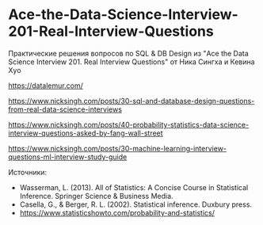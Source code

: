 # Ace-the-Data-Science-Interview-201-Real-Interview-Questions
Практические решения вопросов по SQL & DB Design из "Ace the Data Science Interview 201. Real Interview Questions" от Ника Сингха и Кевина Хуо

https://datalemur.com/

https://www.nicksingh.com/posts/30-sql-and-database-design-questions-from-real-data-science-interviews


https://www.nicksingh.com/posts/40-probability-statistics-data-science-interview-questions-asked-by-fang-wall-street


https://www.nicksingh.com/posts/30-machine-learning-interview-questions-ml-interview-study-guide


Источники:
- Wasserman, L. (2013). All of Statistics: A Concise Course in Statistical Inference. Springer Science & Business Media.
- Casella, G., & Berger, R. L. (2002). Statistical inference. Duxbury press.
- https://www.statisticshowto.com/probability-and-statistics/
